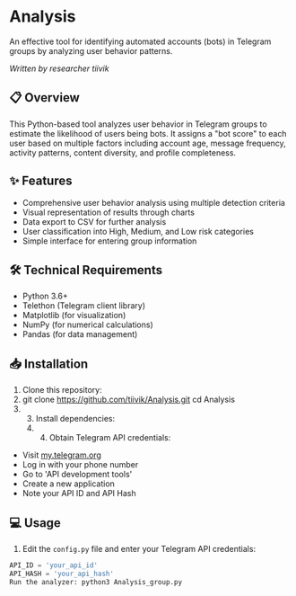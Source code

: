 # Analysis

An effective tool for identifying automated accounts (bots) in Telegram groups by analyzing user behavior patterns.

*Written by researcher tiivik*

## 📋 Overview

This Python-based tool analyzes user behavior in Telegram groups to estimate the likelihood of users being bots. It assigns a "bot score" to each user based on multiple factors including account age, message frequency, activity patterns, content diversity, and profile completeness.

## ✨ Features

- Comprehensive user behavior analysis using multiple detection criteria
- Visual representation of results through charts
- Data export to CSV for further analysis
- User classification into High, Medium, and Low risk categories
- Simple interface for entering group information

## 🛠️ Technical Requirements

- Python 3.6+
- Telethon (Telegram client library)
- Matplotlib (for visualization)
- NumPy (for numerical calculations)
- Pandas (for data management)

## 📥 Installation

1. Clone this repository:
2. git clone https://github.com/tiivik/Analysis.git cd Analysis
3. 3. Install dependencies:
   4. 4. Obtain Telegram API credentials:
- Visit [my.telegram.org](https://my.telegram.org)
- Log in with your phone number
- Go to 'API development tools'
- Create a new application
- Note your API ID and API Hash

## 💻 Usage

1. Edit the `config.py` file and enter your Telegram API credentials:
```python
API_ID = 'your_api_id'
API_HASH = 'your_api_hash'
Run the analyzer: python3 Analysis_group.py
